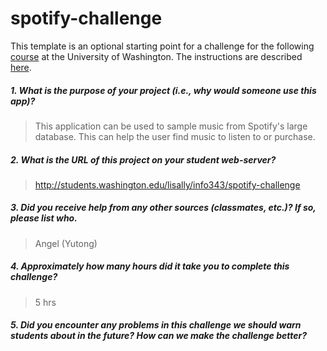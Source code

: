 # spotify-challenge
This template is an optional starting point for a challenge for the following [course](http://faculty.washington.edu/mikefree/info343/) at the University of Washington.  The instructions are described [here](http://faculty.washington.edu/mikefree/info343/#/challenges/spotify).

##### 1. What is the purpose of your project (i.e., why would someone use this app)? #####
> This application can be used to sample music from Spotify's large database. This can help the user find music to listen to or purchase.

##### 2. What is the URL of this project on your student web-server? #####
> http://students.washington.edu/lisally/info343/spotify-challenge

##### 3. Did you receive help from any other sources (classmates, etc.)? If so, please list who. #####
> Angel (Yutong)

##### 4. Approximately how many hours did it take you to complete this challenge? #####
> 5 hrs

##### 5. Did you encounter any problems in this challenge we should warn students about in the future? How can we make the challenge better? #####
> 